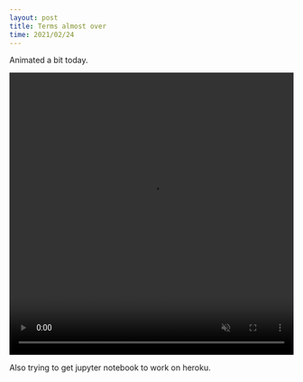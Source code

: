```yaml
---
layout: post
title: Terms almost over
time: 2021/02/24
---
```


Animated a bit today.

<video width="100%" height="500" controls loop autoplay muted>
<source src="{{site.baseurl}}/assets/Animations/practice_43.mp4" type="video/mp4">
</video>


Also trying to get jupyter notebook to work on heroku.